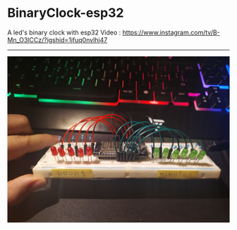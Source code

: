 # BinaryClock-esp32
A led's binary clock with esp32
Video : https://www.instagram.com/tv/B-Mn_O3lCCz/?igshid=1jfuq0nvlhj47

-----

![Foto](https://github.com/alemazzo/BinaryClock-esp32/blob/master/foto.jpg)
